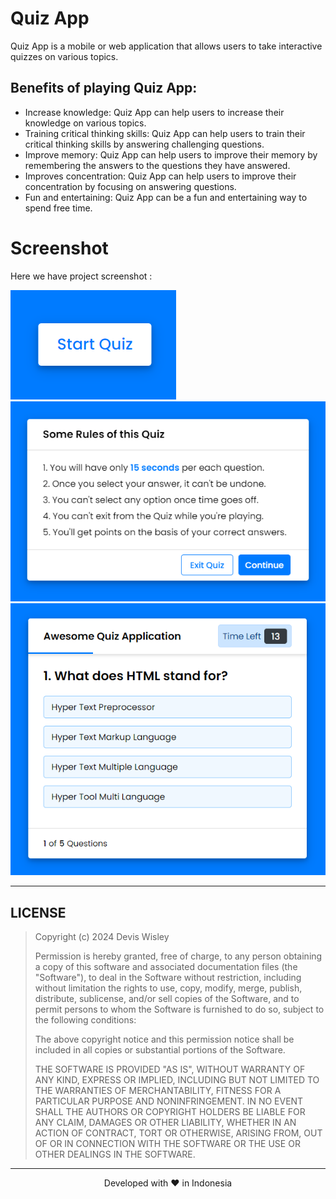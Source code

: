# Quiz App
Quiz App is a mobile or web application that allows users to take interactive quizzes on various topics.

## Benefits of playing Quiz App:
* Increase knowledge: Quiz App can help users to increase their knowledge on various topics.
* Training critical thinking skills: Quiz App can help users to train their critical thinking skills by answering challenging questions.
* Improve memory: Quiz App can help users to improve their memory by remembering the answers to the questions they have answered.
* Improves concentration: Quiz App can help users to improve their concentration by focusing on answering questions.
* Fun and entertaining: Quiz App can be a fun and entertaining way to spend free time.

# Screenshot
Here we have project screenshot :

![screenshot](screenshot1.png)
![screenshot](screenshot2.png)
![screenshot](screenshot3.png)
<hr>

## LICENSE
> Copyright (c) 2024 Devis Wisley 
>
> Permission is hereby granted, free of charge, to any person obtaining a copy
> of this software and associated documentation files (the "Software"), to deal
> in the Software without restriction, including without limitation the rights
> to use, copy, modify, merge, publish, distribute, sublicense, and/or sell
> copies of the Software, and to permit persons to whom the Software is
> furnished to do so, subject to the following conditions:
>
> The above copyright notice and this permission notice shall be included in all
> copies or substantial portions of the Software.
>
> THE SOFTWARE IS PROVIDED "AS IS", WITHOUT WARRANTY OF ANY KIND, EXPRESS OR
> IMPLIED, INCLUDING BUT NOT LIMITED TO THE WARRANTIES OF MERCHANTABILITY,
> FITNESS FOR A PARTICULAR PURPOSE AND NONINFRINGEMENT. IN NO EVENT SHALL THE
> AUTHORS OR COPYRIGHT HOLDERS BE LIABLE FOR ANY CLAIM, DAMAGES OR OTHER
> LIABILITY, WHETHER IN AN ACTION OF CONTRACT, TORT OR OTHERWISE, ARISING FROM,
> OUT OF OR IN CONNECTION WITH THE SOFTWARE OR THE USE OR OTHER DEALINGS IN THE
> SOFTWARE.

<hr>
<p align="center">
Developed with ❤️ in Indonesia 
</p>